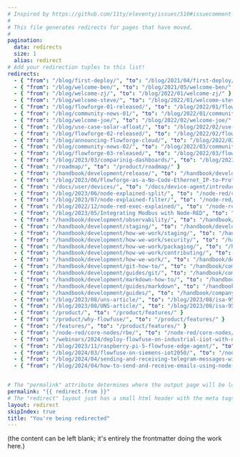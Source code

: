 ```yaml
---
# Inspired by https://github.com/11ty/eleventy/issues/510#issuecomment-824104799
#
# This file generates redirects for pages that have moved.
#
pagination:
  data: redirects
  size: 1
  alias: redirect
# Add your redirection tuples to this list!
redirects:
  - { "from": "/blog/first-deploy/", "to": "/blog/2021/04/first-deploy/"}
  - { "from": "/blog/welcome-ben/", "to": "/blog/2021/05/welcome-ben/" }
  - { "from": "/blog/welcome-zj/", "to": "/blog/2022/01/welcome-zj/" }
  - { "from": "/blog/welcome-steve/", "to": "/blog/2022/01/welcome-steve/" }
  - { "from": "/blog/flowforge-01-released/", "to": "/blog/2022/01/flowforge-01-released/" }
  - { "from": "/blog/community-news-01/", "to": "/blog/2022/01/community-news-01/" }
  - { "from": "/blog/welcome-joe/", "to": "/blog/2022/02/welcome-joe/" }
  - { "from": "/blog/use-case-solar-afloat/", "to": "/blog/2022/02/use-case-solar-afloat/" }
  - { "from": "/blog/flowforge-02-released/", "to": "/blog/2022/02/flowforge-02-released/" }
  - { "from": "/blog/announcing-flowforge-cloud/", "to": "/blog/2022/02/announcing-flowforge-cloud/" }
  - { "from": "/blog/community-news-02/", "to": "/blog/2022/03/community-news-02/" }
  - { "from": "/blog/flowforge-03-released/", "to": "/blog/2022/03/flowforge-03-released/" }
  - { "from": "/blog/2023/03/comparinig-dashboards/", "to": "/blog/2023/03/comparing-node-red-dashboards" }
  - { "from": "/roadmap/", "to": "/product/roadmap/" }
  - { "from": "/handbook/development/release/", "to": "/handbook/development/releases/" }
  - { "from": "/blog/2023/06/Flowforge-as-a-No-Code-Ethernet_IP-to-Profinet-Protocol-Converter/", "to": "/blog/2023/06/node-red-as-a-no-code-ethernet_ip-to-s7-protocol-converter/" }
  - { "from": "/docs/user/devices/", "to": "/docs/device-agent/introduction" }
  - { "from": "/blog/2023/06/node-explained-split/", "to": "/node-red/core-nodes/split/"}
  - { "from": "/blog/2023/07/node-explained-filter/", "to": "/node-red/core-nodes/rbe/"}
  - { "from": "/blog/2022/12/node-red-exec-explained/", "to": "/node-red/core-nodes/exec/"}
  - { "from": "/blog/2023/05/Integrating Modbus with Node-RED", "to": "/blog/2023/05/integrating-modbus-with-node-red/"}
  - { "from": "/handbook/development/observability/", "to": "/handbook/development/ops/observability/" }
  - { "from": "/handbook/development/staging/", "to": "/handbook/development/ops/staging/" }
  - { "from": "/handbook/development/how-we-work/staging/", "to": "/handbook/development/ops/staging/" }
  - { "from": "/handbook/development/how-we-work/security/", "to": "/handbook/development/security/" }
  - { "from": "/handbook/development/how-we-work/packaging/", "to": "/handbook/development/packaging/" }
  - { "from": "/handbook/development/how-we-work/contributing/", "to": "/handbook/development/contributing/" }
  - { "from": "/handbook/development/how-we-work/", "to": "/handbook/development/" }
  - { "from": "/handbook/development/git-how-to/", "to": "/handbook/company/guides/git/" }
  - { "from": "/handbook/development/guides/git/", "to": "/handbook/company/guides/git/" }
  - { "from": "/handbook/development/markdown-how-to/", "to": "/handbook/company/guides/markdown/" }
  - { "from": "/handbook/development/guides/markdown", "to": "/handbook/company/guides/markdown/" }
  - { "from": "/handbook/development/guides/", "to": "/handbook/company/guides/" }
  - { "from": "/blog/2023/08/uns-article/", "to": "/blog/2023/08/isa-95-automation-pyramid-to-unified-namespace/" }
  - { "from": "/blog/2023/08/UNS-article/", "to": "/blog/2023/08/isa-95-automation-pyramid-to-unified-namespace/" }
  - { "from": "/product/", "to": "/product/features/" }
  - { "from": "/product/why-flowfuse/", "to": "/product/features/" }
  - { "from": "/features/", "to": "/product/features/" }
  - { "from": "/node-red/core-nodes/rbe/", "to": "/node-red/core-nodes/filter/" }
  - { "from": "/webinars/2024/deploy-flowfuse-on-industrial-iiot-with-ncd-io/", "to": "/webinars/2024/deploy-flowfuse-on-industrial-iot-with-ncd-io/" }
  - { "from": "/blog/2023/11/raspberry-pi-5-flowfuse-edge-agent/", "to": "/node-red/hardware/raspberry-pi-5/" }
  - { "from": "/blog/2024/03/flowfuse-on-siemens-iot2050/", "to": "/node-red/hardware/siemens-iot-2050/" }
  - { "from": "/blog/2024/04/sending-and-receiving-telegram-messages-with-node-red/", "to": "/node-red/notification/teligram/" }
  - { "from": "/blog/2024/04/how-to-send-and-receive-emails-using-node-red/", "to": "/node-red/notification/email/" }


# The "permalink" attribute determines where the output page will be located.
permalink: "{{ redirect.from }}"
# The "redirect" layout just has a small html header with the meta tags that do redirection.
layout: redirect
skipIndex: true
title: "You're being redirected"
---
```

(the content can be left blank; it's entirely the frontmatter doing the work here.)

